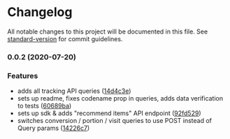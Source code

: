 # Changelog

All notable changes to this project will be documented in this file. See [standard-version](https://github.com/conventional-changelog/standard-version) for commit guidelines.

### 0.0.2 (2020-07-20)


### Features

* adds all tracking API queries ([14d4c3e](https://github.com/Kentico/kontent-recommender-sdk-js/commit/14d4c3e26d591082cb25c8aadfa91dc4fd83c0ea))
* sets up readme, fixes codename prop in queries, adds data verification to tests ([60689ba](https://github.com/Kentico/kontent-recommender-sdk-js/commit/60689bad9704a24c02b71b3bbbe31dd6312c8ebf))
* sets up sdk & adds "recommend items" API endpoint ([92fd529](https://github.com/Kentico/kontent-recommender-sdk-js/commit/92fd52959defc94fc4da89b4d72c0c462b555fd1))
* switches conversion / portion / visit queries to use POST instead of Query params ([14226c7](https://github.com/Kentico/kontent-recommender-sdk-js/commit/14226c79daba01d55e6e0267590b44119c04a2b0))

